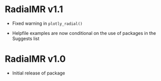 # RadialMR v1.1

* Fixed warning in `plotly_radial()`

* Helpfile examples are now conditional on the use of packages in the Suggests list

# RadialMR v1.0

* Initial release of package
